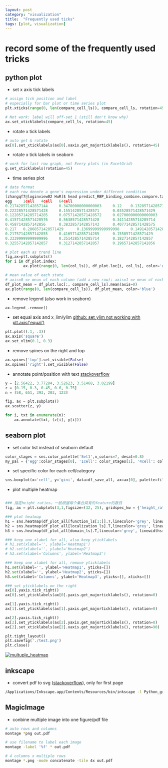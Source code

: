```yaml
---
layout: post
category: "visualization"
title:  "Frequently used ticks"
tags: [plot, visualization]
---
```


# record some of the frequently used tricks

## python plot


* set x axis tick labels

```python
# assign tick position and label
# especially for bar plot or time series plot
plt.xticks(range(0, len(compare_cell_ls)), compare_cell_ls, rotation=45)

# Not work: label will off-set 1 (still don't know why)
ax.set_xticklabels(compare_cell_ls, rotation=45)
``` 

* rotate x tick labels

```python
# auto get & rotate
ax[0].set_xticklabels(ax[0].xaxis.get_majorticklabels(), rotation=45)
```

* rotate x tick labels in seaborn 

```python
# work for last row graph, not Every plots (in FacetGrid)
g.set_xticklabels(rotation=45)
```

* time series plot

```python
# data format
# each row denote a gene's expression under different condition
[zhangqf7@loginview02 HuR]$ head predict_RBP_binding_combine.compare.txt|cut -f 4-7
egg     1cell   4cell   64cell
0.21742857142857144     0.34700000000000003     0.12    0.13285714285714287
0.22228571428571428     0.1551428571428571      0.03528571428571429     0.04671428571428572
0.12285714285714285     0.07571428571428572     0.027000000000000003    0.026857142857142857
0.41571428571428576     0.5638571428571428      0.34114285714285714     0.2785714285714286
0.4587142857142856      0.3832857142857143      0.40771428571428575     0.3097142857142857
0.217   0.2868571428571429      0.13699999999999998     0.14914285714285716
0.21757142857142855     0.4165714285714285      0.1558571428571429      0.15371428571428572
0.33399999999999996     0.3514285714285714      0.1827142857142857      0.17557142857142854
0.32557142857142857     0.3127142857142857      0.19657142857142856     0.2992857142857143

# plot each as trend line
fig,ax=plt.subplots()
for i in df_plot.index:
		ax.plot(range(0, len(col_ls)), df_plot.loc[i, col_ls], color='grey', alpha=0.3, lw=0.3)

# mean value of each state
# axis=0 => mean of each column (add a new row); axis=1 => mean of each row (add a new column)
df_plot_mean = df_plot.loc[:, compare_cell_ls].mean(axis=0)
ax.plot(range(0, len(compare_cell_ls)), df_plot_mean, color='blue')
```

* remove legend (also work in seaborn)

```python
ax.legend_.remove()
```

* set equal axis and x_lim/ylim [github: set_ylim not working with plt.axis('equal') ](https://github.com/matplotlib/matplotlib/issues/8093)

```python
plt.plot((.1, .3))
ax.axis('square')
ax.set_xlim(0.1, 0.3)
```

* remove spines on the right and top

```python
ax.spines['top'].set_visible(False)
ax.spines['right'].set_visible(False)
```

* annotate point/position with text [stackoverflow](https://stackoverflow.com/questions/14432557/matplotlib-scatter-plot-with-different-text-at-each-data-point)

```python
y = [2.56422, 3.77284, 3.52623, 3.51468, 3.02199]
z = [0.15, 0.3, 0.45, 0.6, 0.75]
n = [58, 651, 393, 203, 123]

fig, ax = plt.subplots()
ax.scatter(z, y)

for i, txt in enumerate(n):
    ax.annotate(txt, (z[i], y[i]))
```

## seaborn plot

* set color list instead of seaborn default

```python
color_stages = sns.color_palette('Set1',n_colors=7, desat=0.8)
my_pal = {'egg':color_stages[0], '1cell': color_stages[1], '4cell': color_stages[2], '64cell': color_stages[3], '1K': color_stages[4], 'sphere':color_stages[5], 'shield':color_stages[6]}

```

* set specific color for each cell/category

```python
sns.boxplot(x='cell', y='gini', data=df_save_all, ax=ax[0], palette=file_info_dict['my_pal'])
```

* plot multiple heatmap

```python

### 指定height_ratios，一般根据每个集合具有的feature的数目
fig, ax = plt.subplots(3,1,figsize=(32, 25), gridspec_kw = {'height_ratios':[19, 15, 7]}, sharey=False, sharex=True)

### plot heatmap
h1 = sns.heatmap(df_plot_all[function_ls[1:]].T,linecolor='grey', linewidths=0.1, cbar=False, square=True, cmap="Greens", ax=ax[0])
h2 = sns.heatmap(df_plot_all[localization_ls].T,linecolor='grey', linewidths=0.1, cbar=False, square=True, cmap="Greens", ax=ax[1])
h3 = sns.heatmap(df_plot_all[domain_ls].T,linecolor='grey', linewidths=0.1, cbar=False, square=True, cmap="Greens", ax=ax[2])

### keep one xlabel for all, also keep yticklabels
# h1.set(xlabel='', ylabel='Heatmap1')
# h2.set(xlabel='', ylabel='Heatmap2')
# h3.set(xlabel='Columns', ylabel='Heatmap3')

### keep one xlabel for all, remove yticklabels
h1.set(xlabel='', ylabel='Heatmap1', yticks=[])
h2.set(xlabel='', ylabel='Heatmap2', yticks=[])
h3.set(xlabel='Columns', ylabel='Heatmap3', yticks=[], xticks=[])

### set yticklabels on the right
ax[0].yaxis.tick_right()
ax[0].set_yticklabels(ax[0].yaxis.get_majorticklabels(), rotation=0)

ax[1].yaxis.tick_right()
ax[1].set_yticklabels(ax[1].yaxis.get_majorticklabels(), rotation=0)

ax[2].yaxis.tick_right()
ax[2].set_yticklabels(ax[2].yaxis.get_majorticklabels(), rotation=0)
ax[2].set_xticklabels(ax[2].xaxis.get_majorticklabels(), rotation=90)

plt.tight_layout()
plt.savefig('./test.png')
plt.close()
```

[![multuple_heatmap](https://i.loli.net/2018/08/23/5b7e1fbbc40c1.png)](https://i.loli.net/2018/08/23/5b7e1fbbc40c1.png)


## inkscape

* convert pdf to svg ([stackoverflow](https://stackoverflow.com/questions/4120567/convert-pdf-to-svg)), only for first page

```bash
/Applications/Inkscape.app/Contents/Resources/bin/inkscape -l Python_graph.svg Python_graph.pdf
```

## MagicImage

* conbine multiple image into one figure/pdf file

```bash
# auto rows and columns
montage *png out.pdf

# use filename to label each image
montage -label '%f' * out.pdf

# 4 columns x multiple rows
montage *.png -mode concatenate -tile 4x out.pdf
```